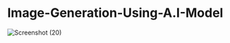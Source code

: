 # Image-Generation-Using-A.I-Model
![Screenshot (20)](https://github.com/user-attachments/assets/89e12540-dadc-4190-8e17-ef883d26e98d)
